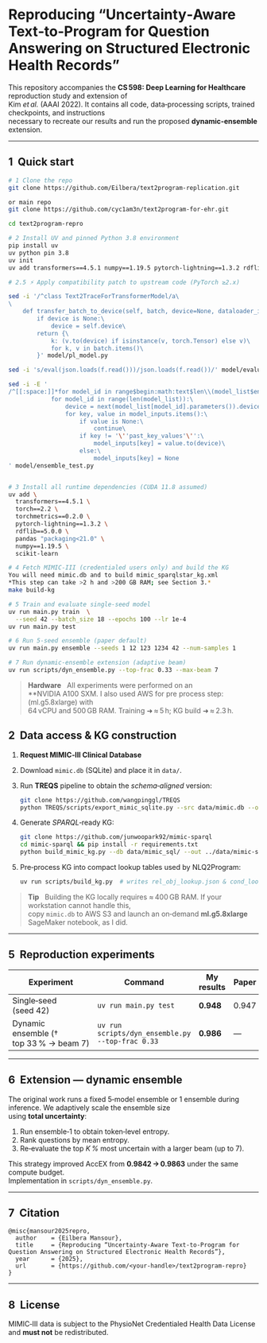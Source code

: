 # Reproducing “Uncertainty‑Aware Text‑to‑Program for Question Answering on Structured Electronic Health Records”

This repository accompanies the **CS 598: Deep Learning for Healthcare** reproduction study and extension of  
Kim *et al.* (AAAI 2022). It contains all code, data‑processing scripts, trained checkpoints, and instructions  
necessary to recreate our results and run the proposed **dynamic‑ensemble** extension.

---

## 1  Quick start

```bash
# 1 Clone the repo 
git clone https://github.com/Eilbera/text2program-replication.git

or main repo
git clone https://github.com/cyc1am3n/text2program-for-ehr.git

cd text2program‑repro

# 2 Install UV and pinned Python 3.8 environment
pip install uv
uv python pin 3.8
uv init
uv add transformers==4.5.1 numpy==1.19.5 pytorch-lightning==1.3.2 rdflib==5.0.0 pandas "packaging<21.0" sumeval torchmetrics==0.2.0 torch==2.2 scikit-learn

# 2.5 ⚡ Apply compatibility patch to upstream code (PyTorch ≥2.x)

sed -i '/^class Text2TraceForTransformerModel/a\
\
    def transfer_batch_to_device(self, batch, device=None, dataloader_idx=0):\
        if device is None:\
            device = self.device\
        return {\
            k: (v.to(device) if isinstance(v, torch.Tensor) else v)\
            for k, v in batch.items()\
        }' model/pl_model.py

sed -i 's/eval(json.loads(f.read()))/json.loads(f.read())/' model/evaluation.py

sed -i -E '
/^[[:space:]]*for model_id in range$begin:math:text$len\\(model_list$end:math:text$\):/,/^[[:space:]]*model_inputs$begin:math:display$key$end:math:display$ = None/ c\
            for model_id in range(len(model_list)):\
                device = next(model_list[model_id].parameters()).device  # model'\''s home GPU\
                for key, value in model_inputs.items():\
                    if value is None:\
                        continue\
                    if key != '\''past_key_values'\'':\
                        model_inputs[key] = value.to(device)\
                    else:\
                        model_inputs[key] = None
' model/ensemble_test.py


# 3 Install all runtime dependencies (CUDA 11.8 assumed)
uv add \
  transformers==4.5.1 \
  torch==2.2 \
  torchmetrics==0.2.0 \
  pytorch-lightning==1.3.2 \
  rdflib==5.0.0 \
  pandas "packaging<21.0" \
  numpy==1.19.5 \
  scikit-learn

# 4 Fetch MIMIC‑III (credentialed users only) and build the KG
You will need mimic.db and to build mimic_sparqlstar_kg.xml
*This step can take >2 h and >200 GB RAM; see Section 3.*
make build-kg

# 5 Train and evaluate single‑seed model
uv run main.py train  \
  --seed 42 --batch_size 18 --epochs 100 --lr 1e-4
uv run main.py test

# 6 Run 5‑seed ensemble (paper default)
uv run main.py ensemble --seeds 1 12 123 1234 42 --num-samples 1

# 7 Run dynamic‑ensemble extension (adaptive beam)
uv run scripts/dyn_ensemble.py --top-frac 0.33 --max-beam 7
```

> **Hardware**   All experiments were performed on an **NVIDIA A100 SXM. I also used AWS for pre process step: (ml.g5.8xlarge) with  
> 64 vCPU and 500 GB RAM.  Training ➜ ≈ 5 h; KG build ➜ ≈ 2.3 h.

## 2  Data access & KG construction

1. **Request MIMIC‑III Clinical Database**  
2. Download `mimic.db` (SQLite) and place it in `data/`.  
3. Run **TREQS** pipeline to obtain the *schema‑aligned* version:

   ```bash
   git clone https://github.com/wangpinggl/TREQS
   python TREQS/scripts/export_mimic_sqlite.py --src data/mimic.db --out data/mimic_sql/
   ```

3. Generate *SPARQL*‑ready KG:

   ```bash
   git clone https://github.com/junwoopark92/mimic-sparql
   cd mimic-sparql && pip install -r requirements.txt
   python build_mimic_kg.py --db data/mimic_sql/ --out ../data/mimic-sparqlstar.xml
   ```

4. Pre‑process KG into compact lookup tables used by NLQ2Program:

   ```bash
   uv run scripts/build_kg.py  # writes rel_obj_lookup.json & cond_lookup.json
   ```

> **Tip**   Building the KG locally requires ≈ 400 GB RAM. If your workstation cannot handle this,  
> copy `mimic.db` to AWS S3 and launch an on‑demand **ml.g5.8xlarge** SageMaker notebook, as I did.

---

## 5  Reproduction experiments

| Experiment                              | Command                                                | My results | Paper |
|-----------------------------------------|--------------------------------------------------------|-----------|-------|
| Single‑seed (seed 42)                   | `uv run main.py test`                                  | **0.948** | 0.947 |
| Dynamic ensemble († top 33 % → beam 7)  | `uv run scripts/dyn_ensemble.py --top-frac 0.33`       | **0.986** |   —   |


---

## 6  Extension — dynamic ensemble

The original work runs a fixed 5‑model ensemble or 1 ensemble during inference. We adaptively scale the ensemble size  
using **total uncertainty**:

1. Run ensemble‑1 to obtain token‑level entropy.  
2. Rank questions by mean entropy.  
3. Re‑evaluate the top *K %* most uncertain with a larger beam (up to 7).

This strategy improved AccEX from **0.9842 → 0.9863** under the same compute budget.  
Implementation in `scripts/dyn_ensemble.py`.

---

## 7  Citation

```text
@misc{mansour2025repro,
  author    = {Eilbera Mansour},
  title     = {Reproducing “Uncertainty‑Aware Text‑to‑Program for Question Answering on Structured Electronic Health Records”},
  year      = {2025},
  url       = {https://github.com/<your‑handle>/text2program‑repro}
}
```

---

## 8  License

MIMIC‑III data is subject to the PhysioNet Credentialed Health Data License and **must not** be redistributed.






